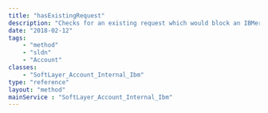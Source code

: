 ```yaml
---
title: "hasExistingRequest"
description: "Checks for an existing request which would block an IBMer from submitting a new request. Such a request could be denied, approved, or awaiting manager action. "
date: "2018-02-12"
tags:
    - "method"
    - "sldn"
    - "Account"
classes:
    - "SoftLayer_Account_Internal_Ibm"
type: "reference"
layout: "method"
mainService : "SoftLayer_Account_Internal_Ibm"
---
```

